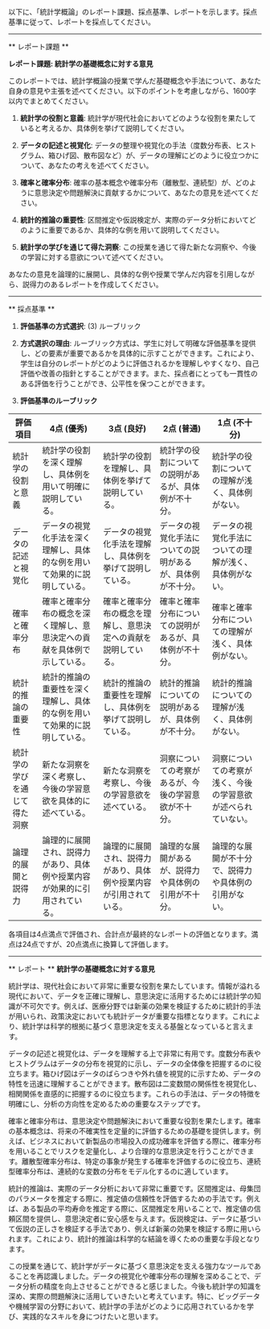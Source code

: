 以下に、「統計学概論」のレポート課題、採点基準、レポートを示します。採点基準に従って、レポートを採点してください。

---------------------------------------
** レポート課題 **

**レポート課題: 統計学の基礎概念に対する意見**

このレポートでは、統計学概論の授業で学んだ基礎概念や手法について、あなた自身の意見や主張を述べてください。以下のポイントを考慮しながら、1600字以内でまとめてください。

1. **統計学の役割と意義**: 統計学が現代社会においてどのような役割を果たしていると考えるか、具体例を挙げて説明してください。

2. **データの記述と視覚化**: データの整理や視覚化の手法（度数分布表、ヒストグラム、箱ひげ図、散布図など）が、データの理解にどのように役立つかについて、あなたの考えを述べてください。

3. **確率と確率分布**: 確率の基本概念や確率分布（離散型、連続型）が、どのように意思決定や問題解決に貢献するかについて、あなたの意見を述べてください。

4. **統計的推論の重要性**: 区間推定や仮説検定が、実際のデータ分析においてどのように重要であるか、具体的な例を用いて説明してください。

5. **統計学の学びを通じて得た洞察**: この授業を通じて得た新たな洞察や、今後の学習に対する意欲について述べてください。

あなたの意見を論理的に展開し、具体的な例や授業で学んだ内容を引用しながら、説得力のあるレポートを作成してください。

---------------------------------------
** 採点基準 **

1. **評価基準の方式選択**: (3) ルーブリック

2. **方式選択の理由**: ルーブリック方式は、学生に対して明確な評価基準を提供し、どの要素が重要であるかを具体的に示すことができます。これにより、学生は自分のレポートがどのように評価されるかを理解しやすくなり、自己評価や改善の指針とすることができます。また、採点者にとっても一貫性のある評価を行うことができ、公平性を保つことができます。

3. **評価基準のルーブリック**

| 評価項目                     | 4点 (優秀)                                                                 | 3点 (良好)                                                               | 2点 (普通)                                                               | 1点 (不十分)                                                             |
|------------------------------|-----------------------------------------------------------------------------|-------------------------------------------------------------------------|-------------------------------------------------------------------------|-------------------------------------------------------------------------|
| 統計学の役割と意義           | 統計学の役割を深く理解し、具体例を用いて明確に説明している。                 | 統計学の役割を理解し、具体例を挙げて説明している。                       | 統計学の役割についての説明があるが、具体例が不十分。                     | 統計学の役割についての理解が浅く、具体例がない。                         |
| データの記述と視覚化         | データの視覚化手法を深く理解し、具体的な例を用いて効果的に説明している。     | データの視覚化手法を理解し、具体例を挙げて説明している。                 | データの視覚化手法についての説明があるが、具体例が不十分。               | データの視覚化手法についての理解が浅く、具体例がない。                   |
| 確率と確率分布               | 確率と確率分布の概念を深く理解し、意思決定への貢献を具体例で示している。     | 確率と確率分布の概念を理解し、意思決定への貢献を説明している。           | 確率と確率分布についての説明があるが、具体例が不十分。                   | 確率と確率分布についての理解が浅く、具体例がない。                       |
| 統計的推論の重要性           | 統計的推論の重要性を深く理解し、具体的な例を用いて効果的に説明している。     | 統計的推論の重要性を理解し、具体例を挙げて説明している。                 | 統計的推論についての説明があるが、具体例が不十分。                       | 統計的推論についての理解が浅く、具体例がない。                           |
| 統計学の学びを通じて得た洞察 | 新たな洞察を深く考察し、今後の学習意欲を具体的に述べている。                 | 新たな洞察を考察し、今後の学習意欲を述べている。                         | 洞察についての考察があるが、今後の学習意欲が不十分。                     | 洞察についての考察が浅く、今後の学習意欲が述べられていない。             |
| 論理的展開と説得力           | 論理的に展開され、説得力があり、具体例や授業内容が効果的に引用されている。   | 論理的に展開され、説得力があり、具体例や授業内容が引用されている。       | 論理的な展開があるが、説得力や具体例の引用が不十分。                     | 論理的な展開が不十分で、説得力や具体例の引用がない。                     |

各項目は4点満点で評価され、合計点が最終的なレポートの評価となります。満点は24点ですが、20点満点に換算して評価します。

---------------------------------------
** レポート **
**統計学の基礎概念に対する意見**

統計学は、現代社会において非常に重要な役割を果たしています。情報が溢れる現代において、データを正確に理解し、意思決定に活用するためには統計学の知識が不可欠です。例えば、医療分野では新薬の効果を検証するために統計的手法が用いられ、政策決定においても統計データが重要な指標となります。これにより、統計学は科学的根拠に基づく意思決定を支える基盤となっていると言えます。

データの記述と視覚化は、データを理解する上で非常に有用です。度数分布表やヒストグラムはデータの分布を視覚的に示し、データの全体像を把握するのに役立ちます。箱ひげ図はデータのばらつきや外れ値を視覚的に示すため、データの特性を迅速に理解することができます。散布図は二変数間の関係性を視覚化し、相関関係を直感的に把握するのに役立ちます。これらの手法は、データの特徴を明確にし、分析の方向性を定めるための重要なステップです。

確率と確率分布は、意思決定や問題解決において重要な役割を果たします。確率の基本概念は、将来の不確実性を定量的に評価するための基礎を提供します。例えば、ビジネスにおいて新製品の市場投入の成功確率を評価する際に、確率分布を用いることでリスクを定量化し、より合理的な意思決定を行うことができます。離散型確率分布は、特定の事象が発生する確率を評価するのに役立ち、連続型確率分布は、連続的な変数の分布をモデル化するのに適しています。

統計的推論は、実際のデータ分析において非常に重要です。区間推定は、母集団のパラメータを推定する際に、推定値の信頼性を評価するための手法です。例えば、ある製品の平均寿命を推定する際に、区間推定を用いることで、推定値の信頼区間を提供し、意思決定者に安心感を与えます。仮説検定は、データに基づいて仮説の正しさを検証する手法であり、例えば新薬の効果を検証する際に用いられます。これにより、統計的推論は科学的な結論を導くための重要な手段となります。

この授業を通じて、統計学がデータに基づく意思決定を支える強力なツールであることを再認識しました。データの視覚化や確率分布の理解を深めることで、データ分析の精度を向上させることができると感じました。今後も統計学の知識を深め、実際の問題解決に活用していきたいと考えています。特に、ビッグデータや機械学習の分野において、統計学の手法がどのように応用されているかを学び、実践的なスキルを身につけたいと思います。

